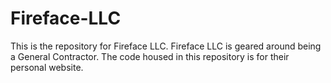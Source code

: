# Fireface-LLC

This is the repository for Fireface LLC. Fireface LLC is geared around being a General Contractor. 
The code housed in this repository is for their personal website.